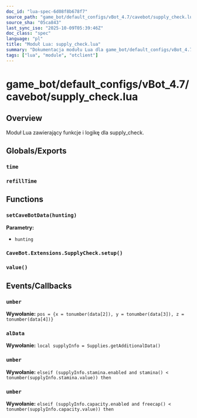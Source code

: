 ```yaml
---
doc_id: "lua-spec-6d08f8b678f7"
source_path: "game_bot/default_configs/vBot_4.7/cavebot/supply_check.lua"
source_sha: "05ca843"
last_sync_iso: "2025-10-09T05:39:46Z"
doc_class: "spec"
language: "pl"
title: "Moduł Lua: supply_check.lua"
summary: "Dokumentacja modułu Lua dla game_bot/default_configs/vBot_4.7/cavebot/supply_check.lua"
tags: ["lua", "module", "otclient"]
---
```


# game_bot/default_configs/vBot_4.7/cavebot/supply_check.lua

## Overview

Moduł Lua zawierający funkcje i logikę dla supply_check.

## Globals/Exports

### `time`

### `refillTime`

## Functions

### `setCaveBotData(hunting)`

**Parametry:**

- `hunting`

### `CaveBot.Extensions.SupplyCheck.setup()`

### `value()`

## Events/Callbacks

### `umber`

**Wywołanie:** `pos = {x = tonumber(data[2]), y = tonumber(data[3]), z = tonumber(data[4])}`

### `alData`

**Wywołanie:** `local supplyInfo = Supplies.getAdditionalData()`

### `umber`

**Wywołanie:** `elseif (supplyInfo.stamina.enabled and stamina() < tonumber(supplyInfo.stamina.value)) then`

### `umber`

**Wywołanie:** `elseif (supplyInfo.capacity.enabled and freecap() < tonumber(supplyInfo.capacity.value)) then`
